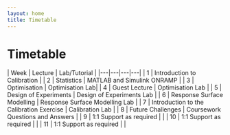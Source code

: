 ```yaml
---
layout: home
title: Timetable
---
```


# Timetable

| Week | Lecture | Lab/Tutorial |
|---|---|---|---|
| 1 | Introduction to Calibration |
| 2 | Statistics | MATLAB and Simulink ONRAMP |
| 3 | Optimisation | Optimisation Lab|
| 4 | Guest Lecture | Optimisation Lab |
| 5 | Design of Experiments | Design of Experiments Lab |
| 6 | Response Surface Modelling | Response Surface Modelling Lab |
| 7 | Introduction to the Calibration Exercise | Calibration Lab |
| 8 | Future Challenges | Coursework Questions and Answers |
| 9 | 1:1 Support as required | |
| 10 | 1:1 Support as required | |
| 11 | 1:1 Support as required | |
